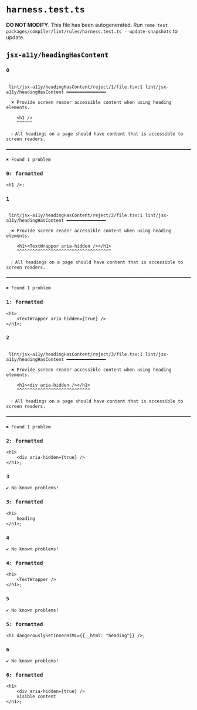 # `harness.test.ts`

**DO NOT MODIFY**. This file has been autogenerated. Run `rome test packages/compiler/lint/rules/harness.test.ts --update-snapshots` to update.

## `jsx-a11y/headingHasContent`

### `0`

```

 lint/jsx-a11y/headingHasContent/reject/1/file.tsx:1 lint/jsx-a11y/headingHasContent ━━━━━━━━━━━━━━━

  ✖ Provide screen reader accessible content when using heading elements.

    <h1 />
    ^^^^^^

  ℹ All headings on a page should have content that is accessible to screen readers.

━━━━━━━━━━━━━━━━━━━━━━━━━━━━━━━━━━━━━━━━━━━━━━━━━━━━━━━━━━━━━━━━━━━━━━━━━━━━━━━━━━━━━━━━━━━━━━━━━━━━

✖ Found 1 problem

```

### `0: formatted`

```
<h1 />;

```

### `1`

```

 lint/jsx-a11y/headingHasContent/reject/2/file.tsx:1 lint/jsx-a11y/headingHasContent ━━━━━━━━━━━━━━━

  ✖ Provide screen reader accessible content when using heading elements.

    <h1><TextWrapper aria-hidden /></h1>
    ^^^^^^^^^^^^^^^^^^^^^^^^^^^^^^^^^^^^

  ℹ All headings on a page should have content that is accessible to screen readers.

━━━━━━━━━━━━━━━━━━━━━━━━━━━━━━━━━━━━━━━━━━━━━━━━━━━━━━━━━━━━━━━━━━━━━━━━━━━━━━━━━━━━━━━━━━━━━━━━━━━━

✖ Found 1 problem

```

### `1: formatted`

```
<h1>
	<TextWrapper aria-hidden={true} />
</h1>;

```

### `2`

```

 lint/jsx-a11y/headingHasContent/reject/3/file.tsx:1 lint/jsx-a11y/headingHasContent ━━━━━━━━━━━━━━━

  ✖ Provide screen reader accessible content when using heading elements.

    <h1><div aria-hidden /></h1>
    ^^^^^^^^^^^^^^^^^^^^^^^^^^^^

  ℹ All headings on a page should have content that is accessible to screen readers.

━━━━━━━━━━━━━━━━━━━━━━━━━━━━━━━━━━━━━━━━━━━━━━━━━━━━━━━━━━━━━━━━━━━━━━━━━━━━━━━━━━━━━━━━━━━━━━━━━━━━

✖ Found 1 problem

```

### `2: formatted`

```
<h1>
	<div aria-hidden={true} />
</h1>;

```

### `3`

```
✔ No known problems!

```

### `3: formatted`

```
<h1>
	heading
</h1>;

```

### `4`

```
✔ No known problems!

```

### `4: formatted`

```
<h1>
	<TextWrapper />
</h1>;

```

### `5`

```
✔ No known problems!

```

### `5: formatted`

```
<h1 dangerouslySetInnerHTML={{__html: "heading"}} />;

```

### `6`

```
✔ No known problems!

```

### `6: formatted`

```
<h1>
	<div aria-hidden={true} />
	visible content
</h1>;

```
